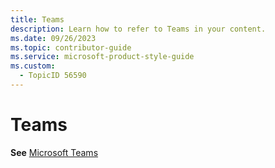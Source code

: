 ```yaml
---
title: Teams
description: Learn how to refer to Teams in your content.
ms.date: 09/26/2023
ms.topic: contributor-guide
ms.service: microsoft-product-style-guide
ms.custom:
  - TopicID 56590
---
```



# Teams

**See** [Microsoft Teams](~\a_z_names_terms\m\microsoft-teams\microsoft-teams.md)